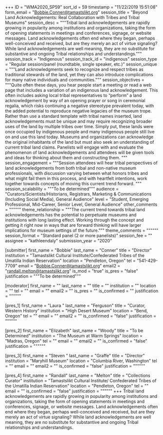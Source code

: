 +++
ID = "WMA2020_SP59"
sort_id = 59
timestamp = "11/22/2019 15:51:08"
form_email = "Bobbie.Conner@tamastslikt.org"
session_title = "Beyond Land Acknowledgements: Real Collaboration with Tribes and Tribal Museums"
session_desc = """Tribal land acknowledgements are rapidly growing in popularity among institutions and organizations, taking the form of opening statements in meetings and conferences, signage, or website messages. Land acknowledgements often end where they began, perhaps well-conceived and received, but are they merely an act of virtue signaling? While land acknowledgements are well meaning, they are no substitute for substantive and ongoing Tribal relationships and understandings."""
session_track = "Indigenous"
session_track_id = "indigenous"
session_type = "Regular session/panel (roundtable, single speaker, etc.)"
session_unique = """Land acknowledgments seek to recognize and respect tribes as traditional stewards of the land, yet they can also introduce complications for many native individuals and communities."""
session_objectives = """Quite often these days, you hear people start a meeting or read a web page that includes a variation of an indigenous land acknowledgement. This often includes asking local tribal representatives to “perform” a land acknowledgement by way of an opening prayer or song in ceremonial regalia, which risks continuing a negative stereotype prevalent today, with the added potential to reproduce negative legacies of the museum trope. Rather than use a standard template with tribal names inserted, land acknowledgements must be unique and may require recognizing broader uses of the land by multiple tribes over time. Simply put, these lands were once occupied by indigenous people and many indigenous people still live on and use this land today. Museums and organizations can acknowledge the original inhabitants of the land but must also seek an understanding of current tribal land claims. Panelists will engage with and evaluate the phenomenon of land acknowledgements and attendees will be given tools and ideas for thinking about them and constructing them. """
session_engagement = """Session attendees will hear tribal perspectives of land acknowledgements from both tribal and non-native museum professionals, with discussion varying between what honors tribes and what might fail them in this process, and with heartfelt intentions, work together towards concepts of moving this current trend forward. """
session_scalability = """To be determined"""
audience = "Curators/Scientists/Historians, Registrars, Marketing & Communications (Including Social Media), General Audience"
level = "Student, Emerging Professional, Mid-Career, Senior Level, General Audience"
other_comments = """"""
theme_relationship = """The current trend towards tribal land acknowledgements has the potential to perpetuate museums and institutions with long lasting effect. Working through the concept and getting it right now in ways that are forward thinking will have larger implications for museum settings of the future."""
theme_comments = """"""
session_format = "Standard panel (2 or more panelists)"
session_fee = ""
assignee = "kathleendaly"
submission_year = "2020"

[submitter]
first_name = "Bobbie"
last_name = "Conner"
title = "Director"
institution = "Tamastslikt Cultural Institute/Confederated Tribes of the Umatilla Indian Reservation"
location = "Pendleton, Oregon"
tel = "541-429-7709"
email = "Bobbie.Conner@tamastslikt.org"
email2 = "randall.melton@tamastslikt.org"
is_mod = "true"
is_pres = "false"
justification = """To be determined"""

[moderator]
first_name = ""
last_name = ""
title = ""
institution = ""
location = ""
tel = ""
email = ""
email2 = ""
is_pres = ""
is_confirmed = ""
justification = """"""

[pres_1]
first_name = "Laura "
last_name = "Ferguson"
title = "Curator, Western History"
institution = "High Desert Museum"
location = "Bend, Oregon"
tel = ""
email = ""
email2 = ""
is_confirmed = "false"
justification = """"""

[pres_2]
first_name = "Elizabeth"
last_name = "Woody"
title = "To be Determined"
institution = "The Museum at Warm Springs"
location = "Madras, Oregon"
tel = ""
email = ""
email2 = ""
is_confirmed = "false"
justification = """"""

[pres_3]
first_name = "Steven "
last_name = "Graffe"
title = "Director"
institution = "Maryhill Museum"
location = "Columbia River, Washington"
tel = ""
email = ""
email2 = ""
is_confirmed = "false"
justification = """"""

[pres_4]
first_name = "Randall"
last_name = "Melton"
title = "Collections Curator"
institution = "Tamastslikt Cultural Institute/ Confederated Tribes of the Umatilla Indian Reservation"
location = "Pendleton, Oregon"
tel = ""
email = ""
is_confirmed = "false"
justification = """"""
+++
Tribal land acknowledgements are rapidly growing in popularity among institutions and organizations, taking the form of opening statements in meetings and conferences, signage, or website messages. Land acknowledgements often end where they began, perhaps well-conceived and received, but are they merely an act of virtue signaling? While land acknowledgements are well meaning, they are no substitute for substantive and ongoing Tribal relationships and understandings.
